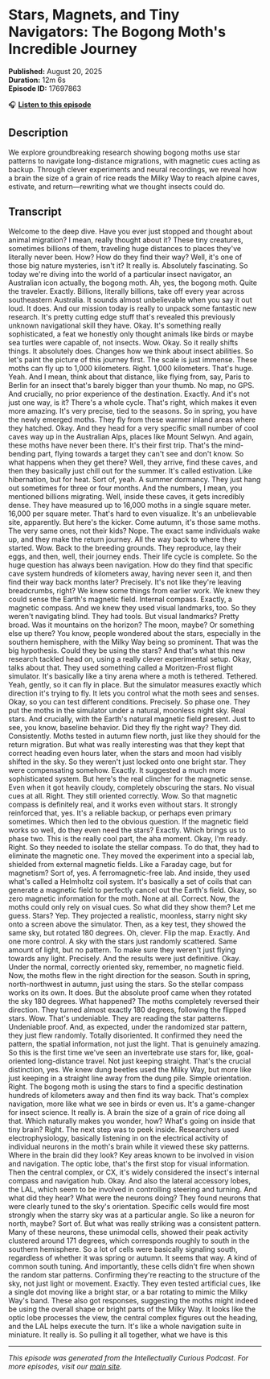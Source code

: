 # Stars, Magnets, and Tiny Navigators: The Bogong Moth's Incredible Journey

**Published:** August 20, 2025  
**Duration:** 12m 6s  
**Episode ID:** 17697863

🎧 **[Listen to this episode](https://intellectuallycurious.buzzsprout.com/2529712/episodes/17697863-stars-magnets-and-tiny-navigators-the-bogong-moth's-incredible-journey)**

## Description

We explore groundbreaking research showing bogong moths use star patterns to navigate long-distance migrations, with magnetic cues acting as backup. Through clever experiments and neural recordings, we reveal how a brain the size of a grain of rice reads the Milky Way to reach alpine caves, estivate, and return—rewriting what we thought insects could do.

## Transcript

Welcome to the deep dive. Have you ever just stopped and thought about animal migration? I mean, really thought about it? These tiny creatures, sometimes billions of them, traveling huge distances to places they've literally never been. How? How do they find their way? Well, it's one of those big nature mysteries, isn't it? It really is. Absolutely fascinating. So today we're diving into the world of a particular insect navigator, an Australian icon actually, the bogong moth. Ah, yes, the bogong moth. Quite the traveler. Exactly. Billions, literally billions, take off every year across southeastern Australia. It sounds almost unbelievable when you say it out loud. It does. And our mission today is really to unpack some fantastic new research. It's pretty cutting edge stuff that's revealed this previously unknown navigational skill they have. Okay. It's something really sophisticated, a feat we honestly only thought animals like birds or maybe sea turtles were capable of, not insects. Wow. Okay. So it really shifts things. It absolutely does. Changes how we think about insect abilities. So let's paint the picture of this journey first. The scale is just immense. These moths can fly up to 1,000 kilometers. Right. 1,000 kilometers. That's huge. Yeah. And I mean, think about that distance, like flying from, say, Paris to Berlin for an insect that's barely bigger than your thumb. No map, no GPS. And crucially, no prior experience of the destination. Exactly. And it's not just one way, is it? There's a whole cycle. That's right, which makes it even more amazing. It's very precise, tied to the seasons. So in spring, you have the newly emerged moths. They fly from these warmer inland areas where they hatched. Okay. And they head for a very specific small number of cool caves way up in the Australian Alps, places like Mount Selwyn. And again, these moths have never been there. It's their first trip. That's the mind-bending part, flying towards a target they can't see and don't know. So what happens when they get there? Well, they arrive, find these caves, and then they basically just chill out for the summer. It's called estivation. Like hibernation, but for heat. Sort of, yeah. A summer dormancy. They just hang out sometimes for three or four months. And the numbers, I mean, you mentioned billions migrating. Well, inside these caves, it gets incredibly dense. They have measured up to 16,000 moths in a single square meter. 16,000 per square meter. That's hard to even visualize. It's an unbelievable site, apparently. But here's the kicker. Come autumn, it's those same moths. The very same ones, not their kids? Nope. The exact same individuals wake up, and they make the return journey. All the way back to where they started. Wow. Back to the breeding grounds. They reproduce, lay their eggs, and then, well, their journey ends. Their life cycle is complete. So the huge question has always been navigation. How do they find that specific cave system hundreds of kilometers away, having never seen it, and then find their way back months later? Precisely. It's not like they're leaving breadcrumbs, right? We knew some things from earlier work. We knew they could sense the Earth's magnetic field. Internal compass. Exactly, a magnetic compass. And we knew they used visual landmarks, too. So they weren't navigating blind. They had tools. But visual landmarks? Pretty broad. Was it mountains on the horizon? The moon, maybe? Or something else up there? You know, people wondered about the stars, especially in the southern hemisphere, with the Milky Way being so prominent. That was the big hypothesis. Could they be using the stars? And that's what this new research tackled head on, using a really clever experimental setup. Okay, talks about that. They used something called a Moritzen-Frost flight simulator. It's basically like a tiny arena where a moth is tethered. Tethered. Yeah, gently, so it can fly in place. But the simulator measures exactly which direction it's trying to fly. It lets you control what the moth sees and senses. Okay, so you can test different conditions. Precisely. So phase one. They put the moths in the simulator under a natural, moonless night sky. Real stars. And crucially, with the Earth's natural magnetic field present. Just to see, you know, baseline behavior. Did they fly the right way? They did. Consistently. Moths tested in autumn flew north, just like they should for the return migration. But what was really interesting was that they kept that correct heading even hours later, when the stars and moon had visibly shifted in the sky. So they weren't just locked onto one bright star. They were compensating somehow. Exactly. It suggested a much more sophisticated system. But here's the real clincher for the magnetic sense. Even when it got heavily cloudy, completely obscuring the stars. No visual cues at all. Right. They still oriented correctly. Wow. So that magnetic compass is definitely real, and it works even without stars. It strongly reinforced that, yes. It's a reliable backup, or perhaps even primary sometimes. Which then led to the obvious question. If the magnetic field works so well, do they even need the stars? Exactly. Which brings us to phase two. This is the really cool part, the aha moment. Okay, I'm ready. Right. So they needed to isolate the stellar compass. To do that, they had to eliminate the magnetic one. They moved the experiment into a special lab, shielded from external magnetic fields. Like a Faraday cage, but for magnetism? Sort of, yes. A ferromagnetic-free lab. And inside, they used what's called a Helmholtz coil system. It's basically a set of coils that can generate a magnetic field to perfectly cancel out the Earth's field. Okay, so zero magnetic information for the moth. None at all. Correct. Now, the moths could only rely on visual cues. So what did they show them? Let me guess. Stars? Yep. They projected a realistic, moonless, starry night sky onto a screen above the simulator. Then, as a key test, they showed the same sky, but rotated 180 degrees. Oh, clever. Flip the map. Exactly. And one more control. A sky with the stars just randomly scattered. Same amount of light, but no pattern. To make sure they weren't just flying towards any light. Precisely. And the results were just definitive. Okay. Under the normal, correctly oriented sky, remember, no magnetic field. Now, the moths flew in the right direction for the season. South in spring, north-northwest in autumn, just using the stars. So the stellar compass works on its own. It does. But the absolute proof came when they rotated the sky 180 degrees. What happened? The moths completely reversed their direction. They turned almost exactly 180 degrees, following the flipped stars. Wow. That's undeniable. They are reading the star patterns. Undeniable proof. And, as expected, under the randomized star pattern, they just flew randomly. Totally disoriented. It confirmed they need the pattern, the spatial information, not just the light. That is genuinely amazing. So this is the first time we've seen an invertebrate use stars for, like, goal-oriented long-distance travel. Not just keeping straight. That's the crucial distinction, yes. We knew dung beetles used the Milky Way, but more like just keeping in a straight line away from the dung pile. Simple orientation. Right. The bogong moth is using the stars to find a specific destination hundreds of kilometers away and then find its way back. That's complex navigation, more like what we see in birds or even us. It's a game-changer for insect science. It really is. A brain the size of a grain of rice doing all that. Which naturally makes you wonder, how? What's going on inside that tiny brain? Right. The next step was to peek inside. Researchers used electrophysiology, basically listening in on the electrical activity of individual neurons in the moth's brain while it viewed these sky patterns. Where in the brain did they look? Key areas known to be involved in vision and navigation. The optic lobe, that's the first stop for visual information. Then the central complex, or CX, it's widely considered the insect's internal compass and navigation hub. Okay. And also the lateral accessory lobes, the LAL, which seem to be involved in controlling steering and turning. And what did they hear? What were the neurons doing? They found neurons that were clearly tuned to the sky's orientation. Specific cells would fire most strongly when the starry sky was at a particular angle. So like a neuron for north, maybe? Sort of. But what was really striking was a consistent pattern. Many of these neurons, these unimodal cells, showed their peak activity clustered around 171 degrees, which corresponds roughly to south in the southern hemisphere. So a lot of cells were basically signaling south, regardless of whether it was spring or autumn. It seems that way. A kind of common south tuning. And importantly, these cells didn't fire when shown the random star patterns. Confirming they're reacting to the structure of the sky, not just light or movement. Exactly. They even tested artificial cues, like a single dot moving like a bright star, or a bar rotating to mimic the Milky Way's band. These also got responses, suggesting the moths might indeed be using the overall shape or bright parts of the Milky Way. It looks like the optic lobe processes the view, the central complex figures out the heading, and the LAL helps execute the turn. It's like a whole navigation suite in miniature. It really is. So pulling it all together, what we have is this

---
*This episode was generated from the Intellectually Curious Podcast. For more episodes, visit our [main site](https://intellectuallycurious.buzzsprout.com).*
